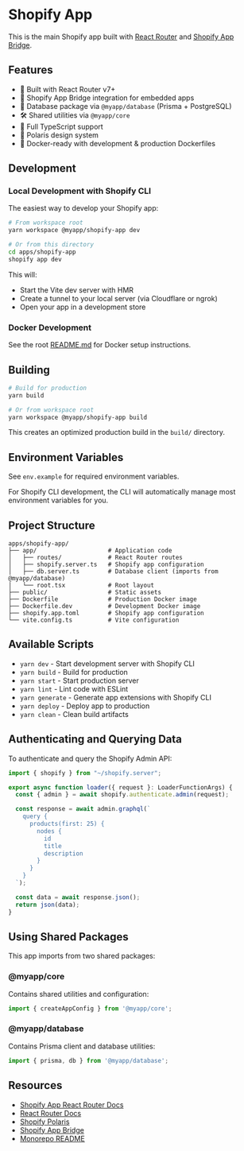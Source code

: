 # Shopify App

This is the main Shopify app built with [React Router](https://reactrouter.com/) and [Shopify App Bridge](https://shopify.dev/docs/api/app-bridge).

## Features

- 🚀 Built with React Router v7+
- 🔐 Shopify App Bridge integration for embedded apps
- 💾 Database package via `@myapp/database` (Prisma + PostgreSQL)
- 🛠️ Shared utilities via `@myapp/core`
- 📝 Full TypeScript support
- 🎨 Polaris design system
- 🐳 Docker-ready with development & production Dockerfiles

## Development

### Local Development with Shopify CLI

The easiest way to develop your Shopify app:

```bash
# From workspace root
yarn workspace @myapp/shopify-app dev

# Or from this directory
cd apps/shopify-app
shopify app dev
```

This will:
- Start the Vite dev server with HMR
- Create a tunnel to your local server (via Cloudflare or ngrok)
- Open your app in a development store

### Docker Development

See the root [README.md](../../README.md#docker-support) for Docker setup instructions.

## Building

```bash
# Build for production
yarn build

# Or from workspace root
yarn workspace @myapp/shopify-app build
```

This creates an optimized production build in the `build/` directory.

## Environment Variables

See `env.example` for required environment variables.

For Shopify CLI development, the CLI will automatically manage most environment variables for you.

## Project Structure

```
apps/shopify-app/
├── app/                    # Application code
│   ├── routes/             # React Router routes
│   ├── shopify.server.ts   # Shopify app configuration
│   ├── db.server.ts        # Database client (imports from @myapp/database)
│   └── root.tsx            # Root layout
├── public/                 # Static assets
├── Dockerfile              # Production Docker image
├── Dockerfile.dev          # Development Docker image
├── shopify.app.toml        # Shopify app configuration
└── vite.config.ts          # Vite configuration
```

## Available Scripts

- `yarn dev` - Start development server with Shopify CLI
- `yarn build` - Build for production
- `yarn start` - Start production server
- `yarn lint` - Lint code with ESLint
- `yarn generate` - Generate app extensions with Shopify CLI
- `yarn deploy` - Deploy app to production
- `yarn clean` - Clean build artifacts

## Authenticating and Querying Data

To authenticate and query the Shopify Admin API:

```typescript
import { shopify } from "~/shopify.server";

export async function loader({ request }: LoaderFunctionArgs) {
  const { admin } = await shopify.authenticate.admin(request);

  const response = await admin.graphql(`
    query {
      products(first: 25) {
        nodes {
          id
          title
          description
        }
      }
    }
  `);

  const data = await response.json();
  return json(data);
}
```

## Using Shared Packages

This app imports from two shared packages:

### @myapp/core
Contains shared utilities and configuration:
```typescript
import { createAppConfig } from '@myapp/core';
```

### @myapp/database
Contains Prisma client and database utilities:
```typescript
import { prisma, db } from '@myapp/database';
```

## Resources

- [Shopify App React Router Docs](https://shopify.dev/docs/api/shopify-app-react-router)
- [React Router Docs](https://reactrouter.com/)
- [Shopify Polaris](https://polaris.shopify.com/)
- [Shopify App Bridge](https://shopify.dev/docs/api/app-bridge)
- [Monorepo README](../../README.md)
